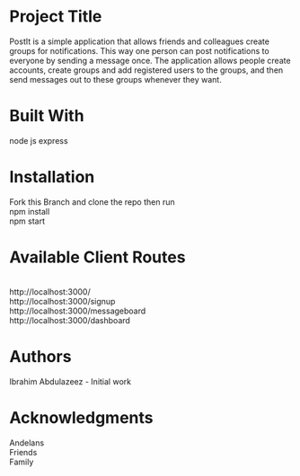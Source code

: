 <h1>Project Title</h1>

PostIt is a simple application that allows friends and colleagues create groups for notifications. This way one person can post notifications to everyone by sending a message once. The application allows people create accounts, create groups and add registered users to the groups, and then send messages out to these groups whenever they want.

<h1>Built With</h1>

node js 
express 

<h1>Installation</h1>
Fork this Branch and clone the repo then run<br/>
npm install<br/>
npm start<br/>

<h1>Available Client Routes</h1><br/>
http://localhost:3000/ <br/>
http://localhost:3000/signup <br/>
http://localhost:3000/messageboard <br/>
http://localhost:3000/dashboard <br/>
<h1>Authors</h1>

Ibrahim Abdulazeez - Initial work

<h1>Acknowledgments</h1>

Andelans<br/>
Friends<br/>
Family
